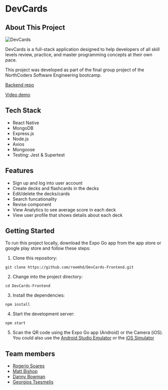 # DevCards

## About This Project

 ![DevCards](https://user-images.githubusercontent.com/113103959/234092599-8ac3c8f7-21bd-4262-9bb3-7bb83d23f03c.png)

DevCards is a full-stack application designed to help developers of all skill levels review, practice, and master programming concepts at their own pace.

This project was developed as part of the final group project of the NorthCoders Software Engineering bootcamp.

[Backend repo](https://github.com/reemhd/DevCards-Backend)

[Video demo](https://www.youtube.com/watch?v=bIy8yAFeY64)

## Tech Stack

- React Native
- MongoDB
- Express.js
- Node.js
- Axios
- Mongoose
- Testing: Jest & Supertest

## Features

- Sign up and log into user account
- Create decks and flashcards in the decks
- Edit/delete the decks/cards
- Search funcationality
- Revise component
- View Analytics to see average score in each deck
- View user profile that shows details about each deck

## Getting Started

To run this project locally, download the Expo Go app from the app store or google play store and follow these steps:

1. Clone this repository: 
```
git clone https://github.com/reemhd/DevCards-Frontend.git
```
2. Change into the project directory:
```
cd DevCards-Frontend
```
3. Install the dependencies:
```
npm install
```
4. Start the development server:
```
npm start
```
5. Scan the QR code using the Expo Go app (Android) or the Camera (iOS). You could also use the [Android Studio Emulator](https://docs.expo.dev/workflow/android-studio-emulator/) or the [iOS Simulator](https://docs.expo.dev/workflow/ios-simulator/)

## Team members

- [Rogerio Soares](https://github.com/RogerioSoares96)
- [Matt Bishop](https://github.com/Nanobot1514)
- [Danny Bowman](https://github.com/danzo3000)
- [Georgios Tsesmelis](https://github.com/GeorgeTsez)






